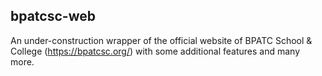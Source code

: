 ## bpatcsc-web

An under-construction wrapper of the official website of BPATC School & College (https://bpatcsc.org/) with some additional features and many more.
